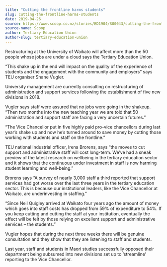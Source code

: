 ```yaml
---
title: "Cutting the frontline harms students"
slug: cutting-the-frontline-harms-students
date: 2019-04-26
source: https://www.scoop.co.nz/stories/ED1904/S00043/cutting-the-frontline-harms-students.htm
source-name: Scoop
author: Tertiary Education Union
author-slug: tertiary-education-union
---
```


<p>Restructuring at the University of Waikato will affect more
than the 50 people whose jobs are under a cloud says the
Tertiary Education Union.</p>

<p>“This shake up in the end will
impact on the quality of the experience of students and the
engagement with the community and employers” says TEU
organiser Shane Vugler.</p>

<p>University management are
currently consulting on restructuring of administration and
support services following the establishment of five new
divisions in 2018.</p>

<p>Vugler says staff were assured that no
jobs were going in the shakeup. “Then two months into the
new teaching year we are told that 50 administration and
support staff are facing a very uncertain
futures.”</p>

<p>“The Vice Chancellor put in five highly paid
pro-vice chancellors during last year’s shake up and now
he’s turned around to save money by cutting those working
with students and staff on the frontline.”</p>

<p>TEU national
industrial officer, Irena Brorens, says “the moves to cut
support and administrative staff will cost long-term.
We’ve had a sneak preview of the latest research on
wellbeing in the tertiary education sector and it shows that
the continuous under investment in staff is now harming
student learning and well-being.”</p>

<p>Brorens says “A
survey of nearly 3,000 staff a third reported that support
services had got worse over the last three years in the
tertiary education sector. This is because our institutional
leaders, like the Vice Chancellor at Waikato, are
underinvesting in staffing.”</p>

<p>“Since Neil Quigley
arrived at Waikato four years ago the amount of money which
goes into staff costs has dropped from 59% of expenditure to
54%. If you keep cutting and cutting the staff at your
institution, eventually the effect will be felt by those
relying on excellent support and administrative services –
the students.”</p>

<p>Vugler hopes that during the next three
weeks there will be genuine consultation and they show that
they are listening to staff and students.</p>

<p>Last year, staff
and students in Maori studies successfully opposed their
department being subsumed into new divisions set up to
‘streamline’ reporting to the Vice
Chancellor.</p>

<p></p>